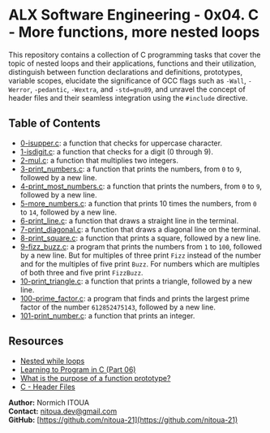 # ALX Software Engineering - 0x04. C - More functions, more nested loops

This repository contains a collection of C programming tasks that cover the topic of nested loops and their applications, functions and their utilization, distinguish between function declarations and definitions, prototypes, variable scopes, elucidate the significance of GCC flags such as `-Wall`, `-Werror`, `-pedantic`, `-Wextra`, and `-std=gnu89`, and unravel the concept of header files and their seamless integration using the `#include` directive.

## Table of Contents

- [0-isupper.c](0-isupper.c): a function that checks for uppercase character.
- [1-isdigit.c](1-isdigit.c): a function that checks for a digit (0 through 9).
- [2-mul.c](2-mul.c): a function that multiplies two integers.
- [3-print_numbers.c](3-print_numbers.c): a function that prints the numbers, from `0` to `9`, followed by a new line.
- [4-print_most_numbers.c](4-print_most_numbers.c): a function that prints the numbers, from `0` to `9`, followed by a new line.
- [5-more_numbers.c](5-more_numbers.c): a function that prints 10 times the numbers, from `0` to `14`, followed by a new line.
- [6-print_line.c](6-print_line.c): a function that draws a straight line in the terminal.
- [7-print_diagonal.c](7-print_diagonal.c): a function that draws a diagonal line on the terminal.
- [8-print_square.c](8-print_square.c): a function that prints a square, followed by a new line.
- [9-fizz_buzz.c](9-fizz_buzz.c): a program that prints the numbers from `1` to `100`, followed by a new line. But for multiples of three print `Fizz` instead of the number and for the multiples of five print `Buzz`. For numbers which are multiples of both three and five print `FizzBuzz`.
- [10-print_triangle.c](10-print_triangle.c): a function that prints a triangle, followed by a new line.
- [100-prime_factor.c](100-prime_factor.c): a program that finds and prints the largest prime factor of the number `612852475143`, followed by a new line.
- [101-print_number.c](101-print_number.c): a function that prints an integer.


## Resources
- [Nested while loops](https://www.youtube.com/watch?v=Z3iGeQ1gIss)
- [Learning to Program in C (Part 06)](https://www.youtube.com/watch?v=qMlnFwYdqIw)
- [What is the purpose of a function prototype?](https://www.geeksforgeeks.org/what-is-the-purpose-of-a-function-prototype/)
- [C - Header Files](https://www.tutorialspoint.com/cprogramming/c_header_files.htm)

**Author:** Normich ITOUA    
**Contact:** nitoua.dev@gmail.com    
**GitHub:** [https://github.com/nitoua-21](https://github.com/nitoua-21)
